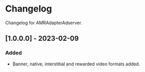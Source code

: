 # Changelog

Changelog for AMRAdapterAdserver. 

## [1.0.0.0] - 2023-02-09
### Added
- Banner, native, interstitial and rewarded video formats added.
